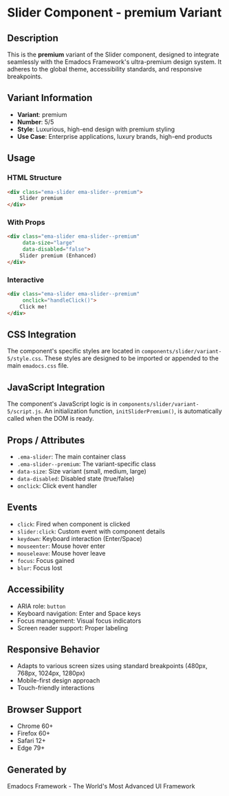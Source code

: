 # Slider Component - premium Variant

## Description
This is the **premium** variant of the Slider component, designed to integrate seamlessly with the Emadocs Framework's ultra-premium design system. It adheres to the global theme, accessibility standards, and responsive breakpoints.

## Variant Information
- **Variant**: premium
- **Number**: 5/5
- **Style**: Luxurious, high-end design with premium styling
- **Use Case**: Enterprise applications, luxury brands, high-end products

## Usage

### HTML Structure
```html
<div class="ema-slider ema-slider--premium">
    Slider premium
</div>
```

### With Props
```html
<div class="ema-slider ema-slider--premium" 
     data-size="large" 
     data-disabled="false">
    Slider premium (Enhanced)
</div>
```

### Interactive
```html
<div class="ema-slider ema-slider--premium" 
     onclick="handleClick()">
    Click me!
</div>
```

## CSS Integration
The component's specific styles are located in `components/slider/variant-5/style.css`. These styles are designed to be imported or appended to the main `emadocs.css` file.

## JavaScript Integration
The component's JavaScript logic is in `components/slider/variant-5/script.js`. An initialization function, `initSliderPremium()`, is automatically called when the DOM is ready.

## Props / Attributes
- `.ema-slider`: The main container class
- `.ema-slider--premium`: The variant-specific class
- `data-size`: Size variant (small, medium, large)
- `data-disabled`: Disabled state (true/false)
- `onclick`: Click event handler

## Events
- `click`: Fired when component is clicked
- `slider:click`: Custom event with component details
- `keydown`: Keyboard interaction (Enter/Space)
- `mouseenter`: Mouse hover enter
- `mouseleave`: Mouse hover leave
- `focus`: Focus gained
- `blur`: Focus lost

## Accessibility
- ARIA role: `button`
- Keyboard navigation: Enter and Space keys
- Focus management: Visual focus indicators
- Screen reader support: Proper labeling

## Responsive Behavior
- Adapts to various screen sizes using standard breakpoints (480px, 768px, 1024px, 1280px)
- Mobile-first design approach
- Touch-friendly interactions

## Browser Support
- Chrome 60+
- Firefox 60+
- Safari 12+
- Edge 79+

## Generated by
Emadocs Framework - The World's Most Advanced UI Framework
